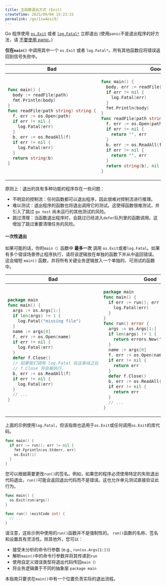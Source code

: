 ```yaml
---
title: 主函数退出方式 (Exit)
createTime: 2025/09/04 15:23:31
permalink: /go/1iw4esi9/
---
```

Go 程序使用 [`os.Exit`] 或者 [`log.Fatal*`] 立即退出 (使用`panic`不是退出程序的好方法，请 [不要使用 panic](#不要使用-panic)。)

  [`os.Exit`]: https://pkg.go.dev/os/#Exit
  [`log.Fatal*`]: https://pkg.go.dev/log/#Fatal

**仅在`main()`** 中调用其中一个 `os.Exit` 或者 `log.Fatal*`。所有其他函数应将错误返回到信号失败中。

<table>
<thead><tr><th>Bad</th><th>Good</th></tr></thead>
<tbody>
<tr><td>

```go
func main() {
  body := readFile(path)
  fmt.Println(body)
}
func readFile(path string) string {
  f, err := os.Open(path)
  if err != nil {
    log.Fatal(err)
  }
  b, err := os.ReadAll(f)
  if err != nil {
    log.Fatal(err)
  }
  return string(b)
}
```

</td><td>

```go
func main() {
  body, err := readFile(path)
  if err != nil {
    log.Fatal(err)
  }
  fmt.Println(body)
}
func readFile(path string) (string, error) {
  f, err := os.Open(path)
  if err != nil {
    return "", err
  }
  b, err := os.ReadAll(f)
  if err != nil {
    return "", err
  }
  return string(b), nil
}
```

</td></tr>
</tbody></table>

原则上：退出的具有多种功能的程序存在一些问题：

- 不明显的控制流：任何函数都可以退出程序，因此很难对控制流进行推理。
- 难以测试：退出程序的函数也将退出调用它的测试。这使得函数很难测试，并引入了跳过 `go test` 尚未运行的其他测试的风险。
- 跳过清理：当函数退出程序时，会跳过已经进入`defer`队列里的函数调用。这增加了跳过重要清理任务的风险。
#### 一次性退出

如果可能的话，你的`main（）`函数中 **最多一次** 调用 `os.Exit`或者`log.Fatal`。如果有多个错误场景停止程序执行，请将该逻辑放在单独的函数下并从中返回错误。
这会缩短 `main()` 函数，并将所有关键业务逻辑放入一个单独的、可测试的函数中。

<table>
<thead><tr><th>Bad</th><th>Good</th></tr></thead>
<tbody>
<tr><td>

```go
package main
func main() {
  args := os.Args[1:]
  if len(args) != 1 {
    log.Fatal("missing file")
  }
  name := args[0]
  f, err := os.Open(name)
  if err != nil {
    log.Fatal(err)
  }
  defer f.Close()
  // 如果我们调用 log.Fatal 在这条线之后
  // f.Close 将会被执行。
  b, err := os.ReadAll(f)
  if err != nil {
    log.Fatal(err)
  }
  // ...
}
```

</td><td>

```go
package main
func main() {
  if err := run(); err != nil {
    log.Fatal(err)
  }
}
func run() error {
  args := os.Args[1:]
  if len(args) != 1 {
    return errors.New("missing file")
  }
  name := args[0]
  f, err := os.Open(name)
  if err != nil {
    return err
  }
  defer f.Close()
  b, err := os.ReadAll(f)
  if err != nil {
    return err
  }
  // ...
}
```

</td></tr>
</tbody></table>

上面的示例使用`log.Fatal`，但该指南也适用于`os.Exit`或任何调用`os.Exit`的库代码。

```go
func main() {
  if err := run(); err != nil {
    fmt.Fprintln(os.Stderr, err)
    os.Exit(1)
  }
}
```

您可以根据需要更改`run()`的签名。例如，如果您的程序必须使用特定的失败退出代码退出，`run()`可能会返回退出代码而不是错误。这也允许单元测试直接验证此行为。

```go
func main() {
  os.Exit(run(args))
}

func run() (exitCode int) {
  // ...
}
```
请注意，这些示例中使用的`run()`函数并不是强制性的。
`run()`函数的名称、签名和设置具有灵活性。除其他外，您可以：

- 接受未分析的命令行参数 (e.g., `run(os.Args[1:])`)
- 解析`main()`中的命令行参数并将其传递到`run`
- 使用自定义错误类型将退出代码传回`main（）`
- 将业务逻辑置于不同的抽象层 `package main`

本指南只要求在`main()`中有一个位置负责实际的退出流程。

